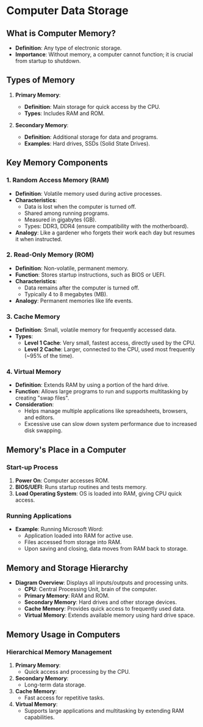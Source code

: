 # Computer Data Storage

## What is Computer Memory?

- **Definition**: Any type of electronic storage.
- **Importance**: Without memory, a computer cannot function; it is crucial from startup to shutdown.

## Types of Memory

1. **Primary Memory**: 
   - **Definition**: Main storage for quick access by the CPU.
   - **Types**: Includes RAM and ROM.

2. **Secondary Memory**:
   - **Definition**: Additional storage for data and programs.
   - **Examples**: Hard drives, SSDs (Solid State Drives).

## Key Memory Components

### 1. Random Access Memory (RAM)

- **Definition**: Volatile memory used during active processes.
- **Characteristics**: 
  - Data is lost when the computer is turned off.
  - Shared among running programs.
  - Measured in gigabytes (GB).
  - Types: DDR3, DDR4 (ensure compatibility with the motherboard).
- **Analogy**: Like a gardener who forgets their work each day but resumes it when instructed.

### 2. Read-Only Memory (ROM)

- **Definition**: Non-volatile, permanent memory.
- **Function**: Stores startup instructions, such as BIOS or UEFI.
- **Characteristics**: 
  - Data remains after the computer is turned off.
  - Typically 4 to 8 megabytes (MB).
- **Analogy**: Permanent memories like life events.

### 3. Cache Memory

- **Definition**: Small, volatile memory for frequently accessed data.
- **Types**:
  - **Level 1 Cache**: Very small, fastest access, directly used by the CPU.
  - **Level 2 Cache**: Larger, connected to the CPU, used most frequently (~95% of the time).

### 4. Virtual Memory

- **Definition**: Extends RAM by using a portion of the hard drive.
- **Function**: Allows large programs to run and supports multitasking by creating "swap files".
- **Consideration**: 
  - Helps manage multiple applications like spreadsheets, browsers, and editors.
  - Excessive use can slow down system performance due to increased disk swapping.

## Memory's Place in a Computer

### Start-up Process

1. **Power On**: Computer accesses ROM.
2. **BIOS/UEFI**: Runs startup routines and tests memory.
3. **Load Operating System**: OS is loaded into RAM, giving CPU quick access.

### Running Applications

- **Example**: Running Microsoft Word:
  - Application loaded into RAM for active use.
  - Files accessed from storage into RAM.
  - Upon saving and closing, data moves from RAM back to storage.

## Memory and Storage Hierarchy

- **Diagram Overview**: Displays all inputs/outputs and processing units.
  - **CPU**: Central Processing Unit, brain of the computer.
  - **Primary Memory**: RAM and ROM.
  - **Secondary Memory**: Hard drives and other storage devices.
  - **Cache Memory**: Provides quick access to frequently used data.
  - **Virtual Memory**: Extends available memory using hard drive space.

## Memory Usage in Computers

### Hierarchical Memory Management

1. **Primary Memory**:
   - Quick access and processing by the CPU.
2. **Secondary Memory**:
   - Long-term data storage.
3. **Cache Memory**:
   - Fast access for repetitive tasks.
4. **Virtual Memory**:
   - Supports large applications and multitasking by extending RAM capabilities.
